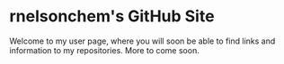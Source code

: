 # rnelsonchem's GitHub Site

Welcome to my user page, where you will soon be able to find links and
information to my repositories. More to come soon. 
